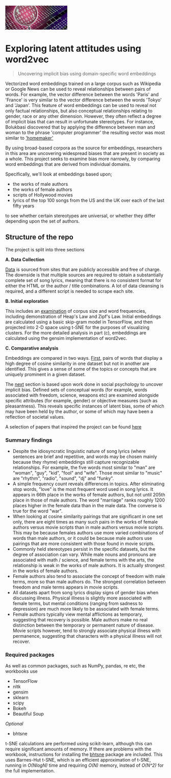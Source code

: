 ![](img/logo3.png)

# Exploring latent attitudes using word2vec
> Uncovering implicit bias using domain-specific word embeddings

Vectorized word embeddings trained on a large corpus such as Wikipedia or Google News can be used to reveal relationships between pairs of words. For example, the vector difference between the words 'Paris' and 'France' is very similar to the vector difference between the words 'Tokyo' and 'Japan'. This feature of word embeddings can be used to reveal not only factual relationships, but also conceptual relationships relating to gender, race or any other dimension. However, they often reflect a degree of implicit bias that can result in unfortunate stereotypes. For instance, Bolukbasi discovered that by applying the difference between man and woman to the phrase 'computer programmer' the resulting vector was most similar to ['homemaker'](https://papers.nips.cc/paper/6228-man-is-to-computer-programmer-as-woman-is-to-homemaker-debiasing-word-embeddings.pdf)

By using broad-based corpora as the source for embeddings, researchers in this area are uncovering widespread biases that are present in society as a whole. This project seeks to examine bias more narrowly, by comparing word embeddings that are derived from individual domains.

Specifically, we'll look at embeddings based upon;

 * the works of male authors
 * the works of female authors
 * scripts of Hollywood movies
 * lyrics of the top 100 songs from the US and the UK over each of the last fifty years

 to see whether certain stereotypes are universal, or whether they differ depending upon the set of authors.

## Structure of the repo

The project is split into three sections

**A. Data Collection**

[Data](1_Data_Collection.ipynb) is sourced from sites that are publicly accessible and free of charge. The downside is that multiple sources are required to obtain a substantially complete set of song lyrics, meaning that there is no consistent format for either the HTML or the author / title combinations. A lot of data cleansing is required, and a different script is needed to scrape each site.

**B. Initial exploration**

This includes an [examination](2_Initial_Exploration.ipynb) of corpus size and word frequencies, including demonstration of Heap's Law and Zipf's Law. Initial embeddings are calculated using a basic skip-gram model in TensorFlow, and then projected into 2-D space using t-SNE for the purposes of visualizing clusters. For the more detailed analysis in part (c), embeddings are calculated using the gensim implementation of word2vec.

**C. Comparative analysis**

Embeddings are compared in two ways. [First](3_Examination_of_cosine_similarity_pairs.ipynb), pairs of words that display a high degree of cosine similarity in one dataset but not in another are identified. This gives a sense of some of the topics or concepts that are uniquely prominent in a given dataset.

The [next](4_Examination_of_Word_Associations.ipynb) section is based upon work done in social psychology to uncover implicit bias. Defined sets of conceptual words (for example, words associated with freedom, science, weapons etc) are examined alongside specific attributes (for example, gender) or objective measures (such as pleasantness). This reveals specific instances of latent bias, some of which may have been held by the author, or some of which may have been a reflection of societal values.

A selection of papers that inspired the project can be found [here](Papers) 

### Summary findings

* Despite the idiosyncratic linguistic nature of song lyrics (where sentences are brief and repetitive, and words may be chosen mainly because they rhyme) embeddings still capture recognizable relationships. For example, the five words most similar to "man" are "woman", "guy", "kid", "fool" and "wife". Those most similar to "music" are "rhythm", "radio", "sound", "dj" and "funky".
* A simple frequency count reveals differences in topics. After eliminating stop words, "love" is the most frequent word used in song lyrics. It appears in 66th place in the works of female authors, but not until 205th place in those of male authors. The word "marriage" ranks roughly 1200 places higher in the female data than in the male data. The converse is true for the word "war".
* When looking at cosine similarity pairings that are significant in one set only, there are eight times as many such pairs in the works of female authors versus movie scripts than in male authors versus movie scripts. This may be because females authors use more varied combinations of words than male authors, or it could be because male authors use pairings that are more consistent with those found in movie scripts.
* Commonly held stereotypes persist in the specific datasets, but the degree of association can vary. While male nouns and pronouns are associated with math / science, and female terms with the arts, the relationship is weak in the works of male authors. It is actually strongest in the works of female authors.
* Female authors also tend to associate the concept of freedom with male terms, more so than male authors do. The strongest correlation between freedom and male terms appears in movie scripts.
* All datasets apart from song lyrics display signs of gender bias when discussing illness. Physical illness is slightly more associated with female terms, but mental conditions (ranging from sadness to depression) are much more likely to be associated with female terms.
* Female authors typically view mental afflictions as temporary, suggesting that recovery is possible. Male authors make no real distinction between the temporary or permanent nature of disease. Movie scripts however, tend to strongly associate physical illness with permanence, suggesting that characters with a physical illness will not recover.

### Required packages

As well as common packages, such as NumPy, pandas, re etc, the workbooks use

* TensorFlow
* nltk
* gensim
* sklearn
* scipy
* Bokeh
* Beautiful Soup


_Optional_

* bhtsne

t-SNE calculations are performed using scikit-learn, although this can require significant amounts of memory. If there are problems with the workbook, instructions for installing the [bhtsne](https://github.com/lvdmaaten/bhtsne) package are included. This uses Barnes-Hut t-SNE, which is an efficient approximation of t-SNE, running in _O(NlogN)_ time and requiring _O(N)_ memory, instead of _O(N^2)_ for the full implementation.

